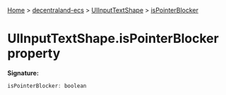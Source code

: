 [Home](./index) &gt; [decentraland-ecs](./decentraland-ecs.md) &gt; [UIInputTextShape](./decentraland-ecs.uiinputtextshape.md) &gt; [isPointerBlocker](./decentraland-ecs.uiinputtextshape.ispointerblocker.md)

# UIInputTextShape.isPointerBlocker property


**Signature:**
```javascript
isPointerBlocker: boolean
```
